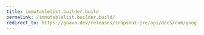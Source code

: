 ```yaml
---
title: immutablelist.builder.build
permalink: /immutablelist.builder.build/
redirect_to: https://guava.dev/releases/snapshot-jre/api/docs/com/google/common/collect/ImmutableList.Builder.html#build--
---
```

